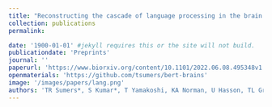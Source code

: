 ```yaml
---
title: "Reconstructing the cascade of language processing in the brain using the internal structure of transformer-based language models."
collection: publications
permalink: 

date: '1900-01-01' #jekyll requires this or the site will not build.
publicationdate: 'Preprints'
journal: ''
paperurl: 'https://www.biorxiv.org/content/10.1101/2022.06.08.495348v1.full.pdf'
openmaterials: 'https://github.com/tsumers/bert-brains'
image: '/images/papers/lang.png'
authors: 'TR Sumers*, S Kumar*, T Yamakoshi, KA Norman, U Hasson, TL Griffiths, RD Hawkins, SA Nastase'
---
```

